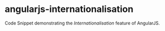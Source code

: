# angularjs-internationalisation

Code Snippet demonstrating the *Internationalisation* feature of AngularJS.
